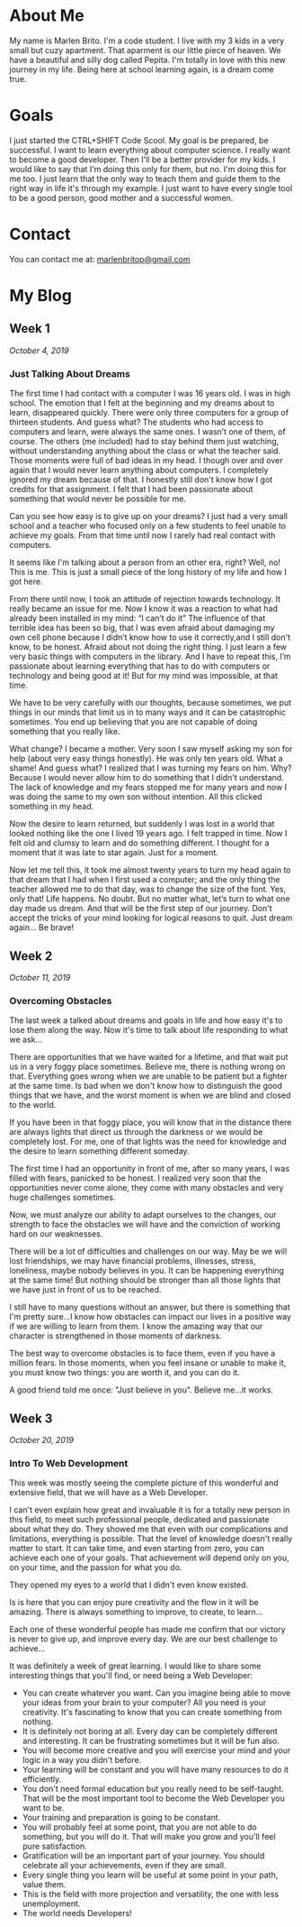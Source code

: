 # About Me

My name is Marlen Brito. I'm a code student. I live with my 3 kids in a very small but cuzy apartment. 
That aparment is our little piece of heaven. We have a beautiful and silly dog called Pepita.
I'm totally in love with this new journey in my life. Being here at school learning again, is a dream come true.

# Goals

I just started the CTRL+SHIFT Code Scool.
My goal is be prepared, be successful. I want to learn everything about computer science. I really want to become a good developer. Then I'll be a better provider for my kids.
I would like to say that I'm doing this only for them, but no. I'm doing this for me too.
I just learn that the only way to teach them and guide them to the right way in life it's through my example.
I just want to have every single tool to be a good person, good mother and a successful women.

# Contact

You can contact me at:
marlenbritop@gmail.com

# My Blog

## Week 1

*October 4, 2019*

### Just Talking About Dreams

The first time I had contact with a computer I was 16 years old. I was in high school. The emotion that I felt at the beginning and my dreams about to learn, disappeared quickly. There were only three computers for a group of thirteen students. 
And guess what? The students who had access to computers and learn, were always the same ones. I wasn’t one of them, of course. The others (me included) had to stay behind them just watching, without understanding anything about the class or what the teacher said. 
Those moments were full of bad ideas in my head. I though over and over again that I would never learn anything about computers. I completely ignored my dream because of that. I honestly still don't know how I got credits for that assignment. I felt that I had been passionate about something that would never be possible for me.  

Can you see how easy is to give up on your dreams? I just had a very small school and a teacher who focused only on a few students to feel unable to achieve  my goals. From that time until now I rarely had real contact with computers.

It seems like I'm talking about a person from an other era, right? Well, no! This is me. This is just a small piece of the long history of my life and how I got here.

From there until now, I took an attitude of rejection towards technology. It really became an issue for me. Now I know it was a reaction to what had already been installed in my mind: “I can’t do it”
The influence of that terrible idea has been so big, that I was even afraid about damaging my own cell phone because I didn’t  know how to use it correctly,and I still don't know, to be honest. Afraid about not doing the right thing. I just learn a few very basic things with computers in the library. And I have to repeat this, I’m passionate about learning everything that has to do with computers or technology and being good at it! But for my mind was impossible, at that time.

We have to be very carefully with our thoughts, because sometimes, we put things in our minds that limit us in to many ways and it can be catastrophic sometimes. You end up believing that you are not capable of doing  something that you really like.

What change? I became a mother. Very soon I saw myself asking my son for help (about very easy things honestly). He was only ten years old. What a shame! And guess what? I realized that I was turning my fears on him. Why? Because I would never allow him to do something that I didn't understand. The lack of knowledge and my fears stopped me for many years and now I was doing the same to my own son without intention. All this clicked something in my head. 

Now the desire to learn returned, but suddenly I was lost in a world that looked nothing like the one I lived 19 years ago. I felt trapped in time. Now I felt old and clumsy to learn and do something different. I thought for a moment that it was late to star again. Just for a moment. 

Now let me tell this, it took me almost twenty years to turn my head again to that dream that I had when I first used a computer; and the only thing the teacher allowed me to do that day, was to change the size of the font. Yes, only that! 
Life happens. No doubt. But no matter what, let’s turn to what one day made us dream. And that will be the first step of our journey. Don't accept the tricks of your mind looking for logical reasons to quit. Just dream again... Be brave!

## Week 2 

*October 11, 2019* 

### Overcoming Obstacles

The last week a talked about dreams and goals in life and how easy it's to lose them along the way. Now it's time to talk about life responding to what we ask...

There are opportunities that we have waited for a lifetime, and that wait put us in a very foggy place sometimes. Believe me, there is nothing wrong on that. Everything goes wrong when we are unable to be patient but a fighter at the same time. Is bad when we don't know how to distinguish the good things that we have, and the worst moment is when we are blind and closed to the world.

If you have been in that foggy place, you will know that in the distance there are always lights that direct us through the darkness or we would be completely lost. For me, one of that lights was the need for knowledge and the desire to learn something different someday.

The first time I had an opportunity in front of me, after so many years, I was filled with fears, panicked to be honest. I realized very soon that the opportunities never come alone, they come with many obstacles and very huge challenges sometimes.

Now,  we must analyze our ability to adapt ourselves to the changes, our strength to face the obstacles we will have and the conviction of working hard on our weaknesses.

There will be a lot of difficulties and challenges on our way. May be we will lost friendships, we may have financial problems, illnesses, stress, loneliness, maybe nobody believes in you. It can be happening everything at the same time! But nothing should be stronger than all those lights that we have just in front of us to be reached. 

I still have to many questions without an answer, but there is something that I'm pretty sure...I know how obstacles can impact our lives in a positive way if we are willing to learn from them. I know the amazing way that our character is strengthened in those moments of darkness.

The best way to overcome obstacles is to face them, even if you have a million fears. In those moments, when you feel insane or unable to make it, you must know two things: you are worth it, and you can do it.

A good friend told me once: "Just believe in you". Believe me...it works.

## Week 3

*October 20, 2019*

### Intro To Web Development

This week was mostly seeing the complete picture of this wonderful and extensive field, that we will have as a Web Developer.

I can't even explain how great and invaluable it is for a totally new person in this field, to meet such professional people, dedicated and passionate about what they do.
They showed me that even with our complications and limitations, everything is possible.
That the level of knowledge doesn't really matter to start. It can take time, and even starting from zero, you can achieve each one of your goals. That achievement will depend only on you, on your time, and the passion for what you do.

They opened my eyes  to a world that I didn't even know existed.

Is is here that you can enjoy pure creativity and the flow in it will be amazing. There is always something to improve, to create, to learn...

Each one of these wonderful people has made me confirm that our victory is never to give up, and improve every day. We are our best challenge to achieve...

It was definitely a week of great learning. I would like to share some interesting things that you'll find, or need being a Web Developer:

* You can create whatever you want. Can you imagine being able to move your ideas from your brain to your computer? All you need is your creativity. It's fascinating to know that you can create something from nothing.
* It is definitely not boring at all. Every day can be completely different and interesting. It can be frustrating sometimes but it will be fun also.
* You will become more creative and you will exercise your mind and your logic in a way you didn't before.
* Your learning will be constant and you will have many resources to do it efficiently.
* You don't need formal education but you really need to be self-taught. That will be the most important tool to become the Web Developer you want to be.
* Your training and preparation is going to be constant.
* You will probably feel at some point, that you are not able to do something, but you will do it. That will make you grow and you'll feel pure satisfaction.
* Gratification will be an important part of your journey. You should celebrate all your achievements, even if they are small.
* Every single thing you learn will be useful at some point in your path, value them.
* This is the field with more projection and versatility, the one with less unemployment.
* The world needs Developers!

 
